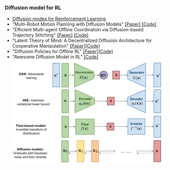 ### Diffusion model for RL
* [Diffusion modes for Reinforcement Learning](https://wnzhang.net/teaching/sjtu-rl-2024/slides/15-diffusion-rl.pdf)
* "Multi-Robot Motion Planning with Diffusion Models" [[Paper]](https://multi-robot-diffusion.github.io/) [[Code]](https://github.com/yoraish/mmd)
* "Efficient Multi-agent Offline Coordination via Diffusion-based Trajectory Stitching" [[Paper]]() [[Code]](https://openreview.net/forum?id=EpnZEzYDUT)
* "Latent Theory of Mind: A Decentralized Diffusion Architecture for Cooperative Manipulation" [[Paper]](https://arxiv.org/pdf/2505.09144)[[Code]]()
* "Diffusion Policies for Offline RL" [[Paper]](https://arxiv.org/abs/2208.06193)[[Code]](https://github.com/Zhendong-Wang/Diffusion-Policies-for-Offline-RL/)
* "Awesome Diffusion Model in RL" [[Code]](https://github.com/opendilab/awesome-diffusion-model-in-rl?tab=readme-ov-file)
![alt text](images/diffusion.png)